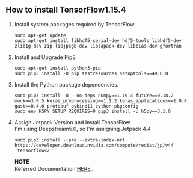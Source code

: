 ## How to install TensorFlow1.15.4

1. Install system packages required by TensorFlow

   ```
   sudo apt-get update
   sudo apt-get install libhdf5-serial-dev hdf5-tools libhdf5-dev zlib1g-dev zip libjpeg8-dev liblapack-dev libblas-dev gfortran
   ```

2. Install and Upgrade Pip3

   ```
   sudo apt-get install python3-pip
   sudo pip3 install -U pip testresources setuptools==49.6.0
   ```

3. Install the Python package dependencies.

   ```
   sudo pip3 install -U --no-deps numpy==1.19.4 future==0.18.2 mock==3.0.5 keras_preprocessing==1.1.2 keras_applications==1.0.8 gast==0.4.0 protobuf pybind11 cython pkgconfig
   sudo env H5PY_SETUP_REQUIRES=0 pip3 install -U h5py==3.1.0
   ```

4. Assign Jetpack Version and Install TensorFlow
   <br>
   I'm using Deepstream5.0, so I'm assigning Jetpack 4.4

   ```
   sudo pip3 install --pre --extra-index-url https://developer.download.nvidia.com/compute/redist/jp/v44 'tensorflow<2'
   ```

   **NOTE**<br>
   Referred Documentation [HERE](https://docs.nvidia.com/deeplearning/frameworks/install-tf-jetson-platform/index.html)。
